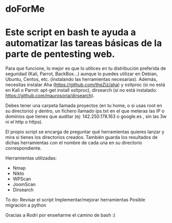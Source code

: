 # doForMe
# Este script en bash te ayuda a automatizar las tareas básicas de la parte de pentesting web.
Para que funcione, lo mejor es que lo utilices en tu distribución preferida de seguridad (Kali, Parrot, BackBox...) aunque lo puedes utilizar en Debian, Ubuntu, Centos, etc. (instalando las herramientas necesarias). Además, necesitas instalar Aha (https://github.com/theZiz/aha) y xsltproc (si no está en Kali o Parrot: apt-get install xsltproc), dirsearch (si no está instalado: https://github.com/maurosoria/dirsearch).

Debes tener una carpeta llamada proyectos (en tu home, o si usas root en su directorio) y dentro, un fichero llamado ips.txt en el que meteras las IP o dominios que tienes que auditar (ej: 142.250.178.163 o google.es , sin las 3w ni el http o https).

El propio script se encarga de preguntar qué herramientas quieres lanzar y mira si tienes los directorios creados. También guarda los resultados de dichas herramientas con el nombre de cada una en su directorio correspondiente.

Herramientas utilizadas:
* Nmap
* Nikto
* WPScan
* JoomScan
* Dirsearch

To do:
Revisar el script
Implementar/mejorar herramientas
Posible migración a python



Gracias a Rodri por enseñarme el camino de bash :)
